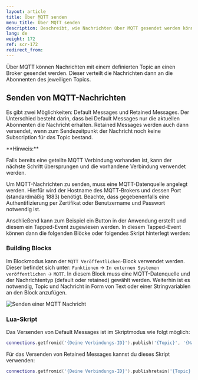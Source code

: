 ```yaml
---
layout: article
title: Über MQTT senden
menu_title: Über MQTT senden
description: Beschreibt, wie Nachrichten über MQTT gesendet werden können.
lang: de
weight: 172
ref: scr-172
redirect_from:
---
```


Über MQTT können Nachrichten mit einem definierten Topic an einen Broker gesendet werden. Dieser verteilt die Nachrichten dann an die Abonnenten des jeweiligen Topics.

## Senden von MQTT-Nachrichten
Es gibt zwei Möglichkeiten: Default Messages und Retained Messages. Der Unterschied besteht darin, dass bei Default Messages nur die aktuellen Abonnenten die Nachricht erhalten. Retained Messages werden auch dann versendet, wenn zum Sendezeitpunkt der Nachricht noch keine Subscription für das Topic bestand.

<div class="box-tip" markdown="1">
**Hinweis:**

Falls bereits eine geteilte MQTT Verbindung vorhanden ist, kann der nächste Schritt übersprungen und die vorhandene Verbindung verwendet werden.
</div>

Um MQTT-Nachrichten zu senden, muss eine MQTT-Datenquelle angelegt werden. Hierfür wird der Hostname des MQTT-Brokers und dessen Port (standardmäßig 1883) benötigt. Beachte, dass gegebenenfalls eine Authentifizierung per Zertifikat oder Benutzername und Passwort notwendig ist.

Anschließend kann zum Beispiel ein Button in der Anwendung erstellt und diesem ein Tapped-Event zugewiesen werden. In diesem Tapped-Event können dann die folgenden Blöcke oder folgendes Skript hinterlegt werden:

### Building Blocks
Im Blockmodus kann der `MQTT Veröffentlichen`-Block verwendet werden. Dieser befindet sich unter: `Funktionen` -> `In externen Systemen veröffentlichen` -> `MQTT`. In diesem Block muss eine MQTT-Datenquelle und der Nachrichtentyp (default oder retained) gewählt werden. Weiterhin ist es notwendig, Topic und Nachricht in Form von Text oder einer Stringvariablen an den Block anzufügen.

![Senden einer MQTT Nachricht](/assets/images/scripting/Scripting_Beispiele/error-handling/de-mqtt-example.png)

### Lua-Skript
Das Versenden von Default Messages ist im Skriptmodus wie folgt möglich:

```lua
connections.getfromid('{Deine Verbindungs-ID}').publish('{Topic}', '{Nachricht}')
```

Für das Versenden von Retained Messages kannst du dieses Skript verwenden:

```lua
connections.getfromid('{Deine Verbindungs-ID}').publishretain('{Topic}', '{Nachricht}')
```